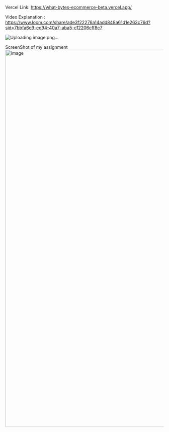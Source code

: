 Vercel Link: https://what-bytes-ecommerce-beta.vercel.app/

Video Explanation : https://www.loom.com/share/ade3f22276a14add848a61d1e263c76d?sid=7bbfa6e9-ed94-40a7-aba5-c12206cff8c7

![Uploading image.png…]()


ScreenShot of my assignment
<img width="1920" height="1200" alt="image" src="https://github.com/user-attachments/assets/9e3e96f0-830f-4398-bc5c-8892edd5c9ef" />

